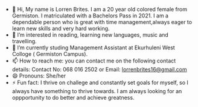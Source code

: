 - 👋 Hi, My name is Lorren Brites. I am a 20 year old colored female from Germiston. I matriculated with a Bachelors Pass in 2021. I am a dependable person who is great with time management,always eager to learn new skills and very hard working.
- 👀 I’m interested in reading, learning new languages, music and travelling.
- 🌱 I’m currently studing Management Assistant at Ekurhuleni West Colloge ( Germiston Campus).
- 📫 How to reach me: you can contact me on the following contact details:  Contact No: 068 016 2502 or Email: lorrenbrites16@gmail.com
- 😄 Pronouns: She/her
- ⚡ Fun fact: I thrive on challege and constantly set goals for myself, so I always have something to thrive towards. I am always looking for an oppportunity to do better and achieve greatness.

<!---
LorrenBrites/LorrenBrites is a ✨ special ✨ repository because its `README.md` (this file) appears on your GitHub profile.
You can click the Preview link to take a look at your changes.
--->
